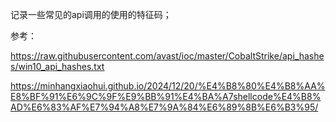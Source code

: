 记录一些常见的api调用的使用的特征码；

参考：

https://raw.githubusercontent.com/avast/ioc/master/CobaltStrike/api_hashes/win10_api_hashes.txt

https://minhangxiaohui.github.io/2024/12/20/%E4%B8%80%E4%B8%AA%E8%BF%91%E6%9C%9F%E9%BB%91%E4%BA%A7shellcode%E4%B8%AD%E6%83%AF%E7%94%A8%E7%9A%84%E6%89%8B%E6%B3%95/